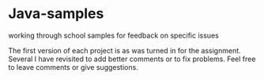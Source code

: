 # Java-samples
working through school samples for feedback on specific issues

The first version of each project is as was turned in for the assignment. Several I have revisited to add better comments or to fix problems. Feel free to leave comments or give suggestions.
